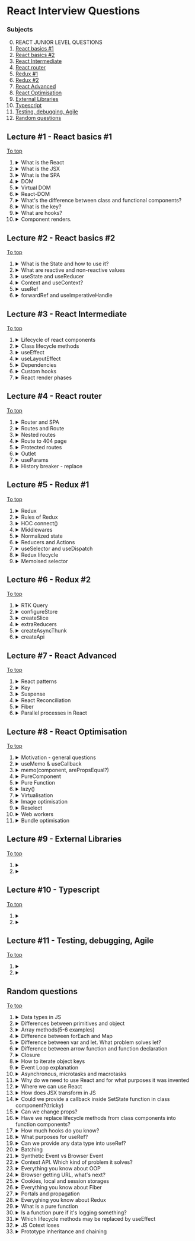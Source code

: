 # React Interview Questions

### Subjects

0. REACT JUNIOR LEVEL QUESTIONS 
1. [React basics #1](#lecture-1---react-basics-1)
2. [React basics #2](#lecture-2---react-basics-2)
3. [React Intermediate](#lecture-3---react-intermediate)
4. [React router](#lecture-4---react-router)
5. [Redux #1](#lecture-5---redux-1)
6. [Redux #2](#lecture-6---redux-2)
7. [React Advanced](#lecture-7---react-advanced)
8. [React Optimisation](#lecture-8---react-optimisation)
9. [External Libraries](#lecture-9---external-libraries)
10. [Typescript](#lecture-10---typescript)
11. [Testing, debugging, Agile](#lecture-11---testing-debugging-agile)
12. [Random questions](#random-questions)


## Lecture #1 - React basics #1

[To top](#react-interview-questions)

1.  <details><summary>What is the React</summary>
    
    React is a JavaScript library that implement a component approach of WEB Applications development. It's uses a JSX extention that allows us to create a fully independed stateful or stateless components. Due to HTML-like code with JS code in the same file are 
    reaching the really standalone components.

    There is existing an additional libraries such as react-router that can be used to reach the Single-Page Application approach.
    
    ---
    </details>

2.  <details><summary>What is the JSX</summary>
    
    It's a JavaScript extension with full name as JavaScript XML. This extension uses to achieve HTML-like syntax in JavaScript code.

    However, HTML-like syntax have a little difference from the thruly HTML. The difference is in some attributes name such as className or htmlFor
    
    ---
    </details>


3.  <details><summary>What is the SPA</summary>

    Abbreviature SPA means a Single-Page Application that used for describing applications that can be used without any reloades between page changes.

    This behavior can be reached by using react-router library for example.
    
    ---
    </details>
    
4.  <details><summary>DOM</summary>

    Abbreviature that described as a Document Object Model. It's a tree-node data structure that used by browsers to serve the HTML document and interact with it.
    
    ---
    </details>
    
5.  <details><summary>Virtual DOM</summary>
 
    <b>The Virtual DOM</b> is the lightweight copy of the <u>original DOM</u> represented as a JavaScript object. React can reach the really fast changing speed due this representation instead of working with tree-like structure.
    
    ---
    </details>
       
6.  <details><summary>React-DOM</summary>

    react-dom library is ...
    
    ---
    </details>

7.  <details><summary>What's the difference between class and functional components?</summary>
    
    The class components comes from the OOP. This approach means that we're should use the required render() method to render some JSX. Also theese components have an access to lifecycle methods such as componentDidMount, componentDidUpdate, componentWillUnmount and some count of another methods to provide the component flexibility.

    Meanwhile, functional components are a simple functions that simply should return a JSX markup. There is hooks exists to reach the next level of component flexibility. 

    Each of them can contain any logic into them but the difference between them in the workflow with them.
    
    ---
    </details>
        
8.  <details><summary>What is the key?</summary>
    
    The key is a special prop in React that implicitly exist in any JSX entity. This prop helps React to identefy the changes into components. We must to use the key explicitly when we should to render some array of data as a list of components or JSX elements.
    
    ---
    </details> 

9.  <details><summary>What are hooks?</summary>
    
    Hooks are special conceptions in functional components provide us comfortable controls of data and components workflows. They allows the more expressive and understandable approach instead of class lifecycle methods and they can be use more flexible.
    
    Some of them can have a dependecies array that provide a light-understandable control of data or component dependencies.
    
    ---
    </details>

10. <details><summary>Component renders.</summary>
    
    When the component appears on the screen in first time or after unmounting it means that <b>initial render</b> was caused

    If some of reactive values of existed component were changed or the parent component was re-rendered it will calls <b>re-render</b> of component
    
    ---
    </details>


## Lecture #2 - React basics #2

[To top](#react-interview-questions)

1.  <details><summary>What is the State and how to use it?</summary>
    That is current state of a component or an application. Some data which our components working with. As I mentioned before, state can be for components, for the application or it parts as well.

    To reach the state manipulations and usage we can use lifecycle methods or hooks, such as useState, useReducer, useEffect and anothers or additional libraries such as Redux to achieve comfortable workflow with global state of application.
    
    ---
    </details>

2.  <details><summary>What are reactive and non-reactive values</summary>
    Reactive values are exact what React dealing with. Changes of reactive values will trigger the re-rendering of components. Due for it we can show an up-to-date data to user in each moment of working with application. The Reactive value can be created by the state management features such as useState hook.

    Opposite of reactive values are non-reactive values. The React re-render feature will not reflect on changes of these values and will not re-render components if some of these were changed. To create any non-reactive value we can use hook useRef or deal with common JS variables, constants or class fields.
    
    ---
    </details>

3.  <details><summary>useState and useReducer</summary>
    Hooks useState and useReducer uses to create and manipulate with state of components. 

    While useState uses to reach the control with some simple data such as JS primitives, arrays or a small objects the useReducer uses to work with more complicated data such as objects with many fields with nested object as an example.

    useState returns a value and a function to change this value. To reach the value changing we can provide new value or a function callback in returned function setter. Callback have an access to previous previous value and should return the new one.

    useReducer returns a value and a function reducer that we should provide in hook while created it. The reducer function should be a clear function that awaits for some action and always returns state with changes based on received action type.
    
    ---
    </details>

4.  <details><summary>Context and useContext?</summary>
    Context is a global application state or a part of it. It's providing us some values or a complex data structures in the different parts or components of application and it get us access to use and change theys.

    To use the context we should create it with the createContext function that awaits for value with initial state of context or null. Then to use this context we should to wrap the part of application by this context Provider and it will provide an access to the context.

    We can get this data using the useContext hook (that awaits for the value created with createContext function) in a parts of application that were wrapped by this context provider.
    
    ---
    </details>

5.  <details><summary>useRef</summary>
    One of the ways to create non-reactive value is a useRef hook. It's always an object with field current as result. This field is mutable and can contain any data such as some JS data types or HTML nodes.    
    
    ---
    </details>

6.  <details><summary>forwardRef and useImperativeHandle</summary>
    forwardRef is a function wrapper for component that awaits for ref. The component should me implemented as a function declaration or an arrow nameless function that firstly receive a props and secondary a ref as an arguments.

    If we wanna send ref to a child component from parrent using a common way and prop ref we'll should to wrap the child using forwardRef and then we'll have an access to this ref from parent.

    Using the useImperativeHandle that related uses with forwardRef we can reach more flexible manipulations with child component from the parent. This hook awaits for ref and callback that returns an object with fields that we'll can use in parent component later.
    
    ---
    </details>

## Lecture #3 - React Intermediate

[To top](#react-interview-questions)

1. <details><summary>Lifecycle of react components</summary>
    There are three stages. Mounting, updating and unmounting.

    Class and Functional components have itself flows to work with lifecycles. Each of them can manipulate it state based on current stage.
    
    ---
    </details>

2.  <details><summary>Class lifecycle methods</summary>
    They provide us with the opportunity to work with the state of a class component at different stages of its lifecycle. Due to them, we can manipulate data during component mounting, updating, or unmounting.

    The more commonly used lifecycle methods include componentDidMount, componentDidUpdate, and componentWillUnmount.

    There are also other methods such as shouldComponentUpdate, componentDidCatch, getSnapshotBeforeUpdate, or getDerivedStateFromProps.
    
    ---
    </details>
    
3.  <details><summary>useEffect</summary>
    This hook provide us a possibility to do some side-effects into functional components. Its sugnature is useEffect(callback, dependecnies). The callback of it will called in each initial render and each next re-render if we'll not provide a dependencies array.

    This hook have more flexible behavior than class lifecycle methods due dependencies array. Due to instant callback calling after component did mounted we achieved componentDidMount functionallity, if we'll not provide the dependencies array we'll reach the componentDidUpdate fucntionallity and due to return callback from the called callback we're reaching componentWillUnmount functionallity but not in useEffect context - not component.

    And there are more usefull cases based on an array of dependencies that will trigger callback each time when some of provided dependencies was changed. Or will trigger only ones if the dependencies array is empty.
    
    ---
    </details>
    
4.  <details><summary>useLayoutEffect</summary>
    This is a hook that fires before a browser repaints the screen. It's should be noted that the useLayoutEffect works synchroniously instead of synchronous work as works useEffect

    It's also awaits for callback that also can return a clean-up function and dependencies array and will call provided function based on component lifecycle and dependencies.
    
    ---
    </details>
    
5.  <details><summary>Dependencies</summary>
    Some of hooks awaits for array as a dependencies.

    Dependencies array it's an entity that will checked by any hook that awaits for it while something changes in state. If something from state was changed and it was as dependency in the array - it will trigger callback.
    
    ---
    </details>
    
6.  <details><summary>Custom hooks</summary>
    Based on provided built-in hooks we can create a custom hooks. Usually they're combinations of pair or more hooks. It's usefull when we want to create a short-hand of some repeatable logic based on hooks.
    
    ---
    </details>
    
7.  <details><summary>React render phases</summary>
    Before something will be rendered in browser, three render phases should be gone.

    Triggering, reconciling, commiting to DOM

    The triggering phase depends on two events. Initial render and state updating.

    Initial render calls when the component should be rendered first time on screen. And every next update or "re-creating" calls re-render.

    After the render triggering, React compares the current Virtual DOM with the previous one to determine what needs to be rendered. It may call initial render or re-render depends on component existing in Virtual DOM and it will calls react.root component if it was not existed or the function component that state was changed.

    And the next stage is a commiting that caused on initial rendering or if something was changed. React will make changes in DOM if there is a difference between redners. 
    During initial rendering React will calls appendChild() DOM API function to put DOM Nodes that should be rendered on screen.
    Meanwhile the re-rendering process will make only minimal neccessary operations to make the DOM up-to-date state.  
    
    ---
    </details>

## Lecture #4 - React router

[To top](#react-interview-questions)

1.  <details><summary>Router and SPA</summary>
    To implement an application as a SPA we can use a router feature such as react-router. SPA allows us making redirects in our application without page reloading. Due to this conception we can create the 
    Single Page Application.

    To create the router with react-router we should chose one of available from:

    BrowserRouter, HashRouter, MemoryRouter, StaticRouter
    
    More often usable router is a BrowserRouter that can be created by using "createBrowserRouter(router)" that awaits for array with path objects that looks like:

        const router = {
            path: '/'
            component: <Root />
            loader: rootLoader,
            children: [
                {
                    path: '/user',
                    component: <User />,
                    loader: userLoader,
                    children: [...]
                }
            ]
        }

    And then we should use provider of this router

        <App>
            <Header />
                <RouterProvider router={router} />
            <Footer />
        </App>

    ---
    </details>

2.  <details><summary>Routes and Route</summary>
    Routes and Route are React components that implements routing functionallity within our application. We should provide a string as a route path into same-name "attribute" or prop of Route component.

    Routes is a wrapper under our Route components.

    We can nest the Route component in another one to reach the thin setup of routing. It's an alternate way to create flexible routing (instead of modern router object created with createBrowserRouter for example).
    
    ---
    </details>

3.  <details><summary>Nested routes</summary>
    To reach the flexible workflow with routes we can use nested routes that can be as a parameteres or separated folders
    
    ---
    </details>

4.  <details><summary>Route to 404 page</summary>
    To redirect on page 404 if user looks for some not existed page we can use route with '/*' characters. Router will use this way if no one another ways were not match.

    We can create some component that will show to user that he's on wrong way.

    Also we can handle it by using errorElement field:

        const router = {
            path: '/'
            component: <Root />
            loader: rootLoader,

            errorElement: <Page404 />,

            children: [
                {
                    path: '/user',
                    component: <User />,
                    loader: userLoader,
                    children: [...]
                }
            ]
        }
    
    ---
    </details>

5.  <details><summary>Protected routes</summary>
    That is conception that can helps us to protect or preporcess some routes depends on any logic. To reach this purpose we can create a wrapper component that will contain some logic and render some content depends on this logic.

    It's can be user access rights, login, time and any another logic.

    Protected route can be looked like:

        const RouterProtector = ({ children }) => {
            ... some logic ...

            return children
        }

        const User = () => {
            return <section>...some markup...</section>
        }

        const browserRouter = createBrowserRouter([
            {
                path: '/',
                component: '<Home />',
                children: [
                    {
                        path: '/user'
                        component: <RouterProtector><User /></RouterProtector>
                    }
                ]
            }
        ])
    
    ---
    </details>

6.  <details><summary>Outlet</summary>
    That is component that will place router depended components.

    An <Outlet> should be used in parent route elements to render their child route elements. This allows nested UI to show up when child routes are rendered. If the parent route matched exactly, it will render a child index route or nothing if there is no index route.
    
    ---
    </details>

7.  <details><summary>useParams</summary>
    That is hook that returns an object { key: value } that contains each of parameters in current URL.
    
    ---
    </details>

8.  <details><summary>History breaker - replace</summary>
    To reach the rerouting without possibility to returning back in any link or function as navigate() we can put additional object with field replace { replace: true }
    
        <Link to="/home" replace>Home</Link>

        navigate('/new-url', { replace: true });

        history.replace('/home', { replace: true });



    ---
    </details>

## Lecture #5 - Redux #1

[To top](#react-interview-questions)

1.  <details><summary>Redux</summary>

    Redux is one of the state management libraries that provide a comfortable workflow with the global state of application based on the Context API.

    The global state can be used as an application state or as a seperate part of it. We can wrap any part of app by the chosen "context" provider and use this state in any child of this component.

    In React applications we can use react-redux library that provides us more effective way to interact with global state by using react patterns such as hooks.
    
    ---
    </details>

2.  <details><summary>Rules of Redux</summary>

    There is main redux rules:

    - Single Source of Truth - means that should be existed only one global state and only it must be as a Source of Truth. The current application state must be received only from it.
    - State is immutable - means that the state is read-only. We can make some changes directly in state. Each changes should be make by reducers
    - Reducers is a pure functions that always return a new state based on previous state and received action.
    - One Way Data Flow - means that the data have only one way from components - through  dispatch to store

    
    ---
    </details>

3.  <details><summary>HOC connect()</summary>

    This is react-redux High Ordered Function that returns received component that will connected with redux state. We should provide 2 functions that will handle our work with state.

    They're mapStateToProps and mapDispatchToProps.

    mapStateToProps will handle what exact part of state we'll receive, meanwhile mapDispatchToProps will handle state changes
    
    ---
    </details>

4.  <details><summary>Middlewares</summary>

    Middleware - is a general development concept of functions that work with data that we passed in them and can make some changes in the data.
    
    ---
    </details>

5.  <details><summary>Normalized state</summary>
 
    WORK IN PROGRESS
    
    ---
    </details>
    
6.  <details><summary>Reducers and Actions</summary>

    Reducer is a pure function that always receive a state and an action and then returns state. It's waiting for action with type field and based on this type should implement some logic of state handling. Usually it uses switch case operator to figuring out what the changes should be applied and anyway returns state.

    Action is an object that must contain a "type" property. It's can contain any fields to but usually one more field exists called as "payload". The type field may be a string with name of current action, meanwhile payload is an optional field that contains some data that should be stored.

        const reducer = (state, action) => {
            switch(action.type) {
                case "ADD_USER":
                    state.users = {
                        ...state.users,
                        action.payload
                    }
                default:
                    return state
            }
        }

        const ADD_USER_ACTION = { type: "ADD_USER", payload: userObject }
    
    ---
    </details>

7.  <details><summary>useSelector and useDispatch</summary>

    They're hooks to interact with redux state.
    
    The useSelector is selector for our state. We can get some piece of state with it.

        const userState = useSelector(state => state.users)
    
    useDispatch is a hook that returns a function to handle state changes. It sends an action to store and in store will be applied changes based on this action.

        const dispatch = useDispatch()

        dispatch({ type: 'ADD_USER', payload: newUser })

        or

        const ADD_USER_ACTION = { type: "ADD_USER", payload: userObject }
        dispatch(ADD_USER_ACTION)

    ---
    </details>

8.  <details><summary>Redux lifecycle</summary>
 
    Everything begins from UI. When we want to change something in state we'll handle some event by handler that should calls dispatch function and put in it some action based on current event.

    - The action starts it way to store through dispatcher and may be modified by middlewares. 
    - Then the data goes through reducers and when some of them figure out received action type, they're returning a new state.
    - Next step is updated data going to UI
    
    ---
    </details>

9.  <details><summary>Memoised selector</summary>
 
    This selector will helps in cases when we want to save some part of data (as a list of some IDs) and do not re-render or re-calculate something. 

    While a common selector will be called each time when component was rerendered, a memoised one will not. It will cash the date and return cashed value each time if an arguments were not changed.
    
    ---
    </details>

## Lecture #6 - Redux #2

[To top](#react-interview-questions)

1.  <details><summary>RTK Query</summary>
    Redux Toolkit Query is an extension over redux that provide for us another level of abstraction to free us from writting much boiler plate code.

    It's provide more comfortable new features such as configureStore, createSlice, createApi, redux devtools and much anothers to make our development experience much faster and effectively.
    
    ---
    </details>


2.  <details><summary>configureStore</summary>
    It's a comfortable way to setup store. configureStore is waiting for reducers that we can provide from slices or from fucntion combineReducers that may fit them all in one variable. It's may accept midlewares as well.

    ---
    </details>

3.  <details><summary>createSlice</summary>
    createSlice - is a function that awaits for settings object that should include name of slice, initial state, reducers, extraReducers and returns one same-named part of global state. That's why it's calls as slice.
    
    ---
    </details>


4.  <details><summary>extraReducers</summary>
    That is additional reducers that provides for us a feature to react when some of actions was comes from dispatch. We always have an access to current store and received action and can implement some logic based on them.

    ---
    </details>

5.  <details><summary>createAsyncThunk</summary>
    It is an action that works with asynchronous things such us data fetching. It's waiting for name of action that usually used as string, and asynchronous function that returns some date. It's works as an action and we can react on it with our extraReducers.
    
    ---
    </details>

6.  <details><summary>createApi</summary>
    It's a modern decision to implement more comfortable interaction with API. createApi is waiting for an object with settings such as reducerPath, baseQuery and endpoints.

    endpoints is a function that receive a builder object and should return an object with different methods based on current needs. It can be qurey to get something from server or mutation to send something to server.
    
    ---
    </details>


## Lecture #7 - React Advanced

[To top](#react-interview-questions)

1.  <details><summary>React patterns</summary>
  
    - Props destructuring
    - Conditional rendering
    - Array rendering
    - Children rendering
    - High Order Component
    
    ---
    </details>

2.  <details><summary>Key</summary>

    A key is a special prop that implicitly exist in any JSX entity in react. Due this prop react is figuring out what and where was changed.

    We should use the key explicitly when we're rendering an array of something as a list of JSX elements. The JSX element that we're returning from the map function should have explicitly setled key that must be a unique value.

    That means if we'll render a dynamic array, indexes of that array will not be optimal decision to set them as keys. Better variant - it's using IDs of iterable entities if theys exist, or pre-set IDs with using some library before mapping this data. 
    
    ---
    </details>

3.  <details><summary>Suspense</summary>

    It's a special component that can provide some component instead of currently downloadable. 

    Currently it's working with lazy components that we can create by lazy() function that will dinamycaly import specified component.
    
    ---
    </details>

4.  <details><summary>React Reconciliation</summary>

    It's a process of comparing the current tree with the work-in-progress tree, followed by an optimized way to commit the changes from the work-in-progress tree to the current tree. These changes are applied to the virtual DOM, resulting in the updated virtual DOM becoming the new current tree.
    
    ---
    </details>

5.  <details><summary>Fiber</summary>

    Fiber is a new conception since React 16 that provide a more effective way of reconciliation than earlier stack-based. 
    
    It's includes:
    - Prioritisation
    - Pausing
    - Resuming
    - Aborting
    - Concurrency

    > [!WARNING]
    > The problematic of previous stack-based approach is a list of neccessary performance issues:
    > - Lack of interruption
    > - Synchronous process
    > - Inefficient updates
    > - Limited prioritization

    > [!TIP]
    > We can think of a single fiber as a virtual stack frame. In simple terms, a fiber represents a unit of work with its own virtual stack. 
    
    In the previous implementation of the reconciliation algorithm, React created a tree of objects (React elements) that are immutable and traversed the tree recursively.

    In the current implementation, React creates a tree of fiber nodes that can mutate. The fiber node effectively holds the component’s state, props, and underlying DOM element it renders to.

    
    
    ---
    </details>

6.  <details><summary>Parallel processes in React</summary>

    Due to new conception as Fiber the React have an option to make state changes asynchronously and in more effective way.
    
    This also will prevent unneccessary re-renders due to "batching" coception that will collect same tasks and will accept them in only one time
    
    ---
    </details>

## Lecture #8 - React Optimisation

[To top](#react-interview-questions)

1.  <details><summary>Motivation - general questions</summary>
    
    - Can we move the calculations from front to back?
  
    - Can we refactor code to simplify calculations?
  
    - Are we really should memoize it?
    
    ---
    </details>

2.  <details><summary>useMemo & useCallback</summary>
   
    They're 2 same hooks but useCallback is another layer of abstraction that was designed for functions to free us from using additional callback as a parameter of hook.

    They're hooks that memoize values or results of some statements and prevent recalculations during rerendering processes that may provide more performance to our applications. 

    useMemo and useCallback also have a dependency array and while values in it will not change the memoized entities will not be recalculated. Even if the parent component will be rerendered, memoized entities will be with previous values if dependencies will not changed.
    
    ---
    </details>

3.  <details><summary>memo(component, arePropsEqual?)</summary>

    It's a HOC to functional component that will prevent uneccessary rerenders and will rerender component only if props was changed.

    It's another memoisation feature of react designed for components and the signature is a memo(component, compareFunction) when the compareFunction is a function to compare props between currents and previouses
    
    ---
    </details>

4.  <details><summary>PureComponent</summary>

    It's a class component extended from React.PureComponent instead of React.Component that shallowly compares props and state between currents and previouses and will rerender component only in case if the difference exists.

    PureComponent prevent unneccessary rerenders while setState was called but the state was not changed

    ---
    </details>


5.  <details><summary>Pure Function</summary>

    That is function without side-effects (as a changing values out of function scope) and with same parameters always returns same expected and predictable values.

    ---
    </details>

6.  <details><summary>lazy()</summary>

    It's React built-in function that provides dynamical loading of components. Using lazy() we can separate our application on chunks that will loaded only when it will be required.

    ---
    </details>

7.  <details><summary>Virtualisation</summary>

    It's a concept with same behavior to lazy() function that allows us to load dynamicaly  list elements. 
    
    To prevent displaying not loaded items we can create a buffer zone that will not be in user viewport, but will content some amount of loaded additionaly items.

    ---
    </details>
    
8.  <details><summary>Image optimisation</summary>

    s

    ---
    </details>
    
9.  <details><summary>Reselect</summary>

    s

    ---
    </details>

10. <details><summary>Web workers</summary>

    s

    ---
    </details>

11. <details><summary>Bundle optimisation</summary>

    s

    ---
    </details>


## Lecture #9 - External Libraries

[To top](#react-interview-questions)


1.  <details><summary></summary>

    s

    ---
    </details>

2.  <details><summary></summary>

    s

    ---
    </details>

## Lecture #10 - Typescript

[To top](#react-interview-questions)

1.  <details><summary></summary>

    s

    ---
    </details>

2.  <details><summary></summary>

    s

    ---
    </details>


## Lecture #11 - Testing, debugging, Agile

[To top](#react-interview-questions)

1.  <details><summary></summary>

    s

    ---
    </details>

2.  <details><summary></summary>

    s
    
    ---
    </details>

## Random questions

[To top](#react-interview-questions)

1.  <details><summary>Data types in JS</summary>

    - Boolean
    - String
    - Number
    - BigInt
    - undefined
    - null
    - Object
    - Symbol

    ---
    </details>

2.  <details><summary>Differences between primitives and object</summary>

    Primitives - they are simply values that can be assigned, changed, and replaced. They are not related to any other data with the same value and cannot be related.

    Meanwhile, an Object - is a reference type, and assigning it means assigning a reference to this type. Any manipulations with values in it will be reflected in any other reference to this object.

    Any different variables that contain the same primitive are comparable, while objects are not. Two different objects with the same fields and values will not be equal. 

    ---
    </details>

3.  <details><summary>Array methods(5-6 examples)</summary>

    - forEach - It's apply callback to each value of an array and returns undefined
    - map - returns another array based on results of mapping one with received callback
    - filter - It's a method that returns a new array that contains elements that was checked as trully by received callback
    - sort - Returns modified array without creating another one sorted by received callback
    - concat - returns another array based on array that calls this method with elements of received arrays.
    - every - returns true if each element was chacked by callback as true
    - some - returns true if some of elements was trully checked by callback
    - fill - returns modified array that was filled by received values
    - isArray - returns true if the type of received object is array
    - pop - returns an element that was removed from the end of array that calls this method
    - shift - returns an element that was removed from the start of array that calls this method
    - push - returns modified array with added in the end received element
    - unshift - returns modified array with received element in start 

    ---
    </details>

4.  <details><summary>Difference between forEach and Map</summary>

    Foreach is not modify array and returns nothing (undefined). It's only apply the function on each iteration with elements as arguments for this.

    Meanwhile, Map returns new array based on provided callback that will be applied to each element and returns result of callback instead of previous element as a new element for new array.

    ---
    </details>

5.  <details><summary>Difference between var and let. What problem solves let?</summary>

    - function scope vs block scope
    - var hoisted while let is not

    The problem that solves let is a hoisting and function scope together. The var can make a problems based on hoisting and rewrite some outer variable by undefined. There is unconsidering block scope.

    ---
    </details>

6.  <details><summary>Difference between arrow function and function declaration</summary>

    - this context
    - new operator
    - arguments
    - implicit return

    The arrow functions are have no their own this and considering that can not be used as a function constructors. Ofcourse it means that we can not call them by using new operator.

    Arrow function have no its own arguments object while function declaration have.

    Implicit return statement in arrow function if was not be used curly braces

    ---
    </details>

7.  <details><summary>Closure</summary>

    It's a combination of function and lexical environment within which it was declared. This technique allows us to save an access to outer scope variables in function even if outer function was stop they work.

    ---
    </details>

8.  <details><summary>How to iterate object keys</summary>

    - for in loop
    - for off if the object have implements iterator
    
    Then we can use Object methods to create an array based on object entries and iterate this array.

    - Object.keys()
    - Object.getOwnPropertyNames()
    - Object.entries()

    ---
    </details>

9.  <details><summary>Event Loop explanation</summary>

    In JavaScript, the event loop is a concept provided by the JavaScript runtime environment, such as browsers or Node.js, to handle asynchronous operations.

    While synchronous code runs directly in the main thread of the runtime, asynchronous code is managed by the event loop. The event loop sorts and executes operations based on their nature.

    The event loop operates together with other concepts, including the Call Stack, Microtask Queue, and Macrotask Queue.

    - When code is executed, each statement is pushed onto the Call Stack. Synchronous code is executed immediately, while asynchronous tasks are added to their respective queues and await execution. 

    - When the Call Stack is empty, Event Loop begins processing tasks in the Microtask Queue.

    - Then the Event Loop goes to on one of Macrotasks and complete it. After that all of previous processes will be repeated


    ---
    </details>

10. <details><summary>Asynchronous, microtasks and macrotasks</summary>

    Asynchronous code is the code that will be completed outer from the main thread and will not block it.

    This code used when the statement may not be completed immediately. It's can be as any interactions with an outer API such as file system or database, timers and others.

    Microtasks are promises, mainly, but there are function QueueMicrotask() and MutationObserver conception and they're provide the ability to create the microtasks.

    Meanwhile, macrotasks are everything others such as I/O operations, ajax requests, timers/intervals and event listeners

    ---
    </details>

11. <details><summary>Why do we need to use React and for what purposes it was invented</summary>

    React was designed to simplify creating and maintaining UIs for web applications based on component approach.

    ---
    </details>

12. <details><summary>Where we can use React</summary>

    It's a multiplatform library that can be used in WEB, Mobile and Desktop development due to additional libraries or frameworks.

    Library: react-dom
    Framewroks: React Native, Electron

    ---
    </details>

13. <details><summary>How does JSX transform in JS</summary>

    - Parsing
    - Transformation
    - Code Generation

    Parsing JSX by parser that converts the JSX to an Abstract Syntax Tree (AST).

    Then the AST transofrms into equivalent JavaScript code that in the end converts the JSX elements to JavaScript functions.

    Finally, the transformed AST is converted back into JavaScript code. 

    It's just converting from JSX syntax to JavaScript. 

    ---
    </details>

14. <details><summary>Could we provide a callback inside SetState function in class component?(tricky)</summary>

    Yes, but as the second argument that will calls after state changing. It's provide an ability to create some side effects based on state

    ---
    </details>

15. <details><summary>Can we change props?</summary>

    No, props are immutable and can be changed by related setState function.

    ---
    </details>

16. <details><summary>Have we replace lifecycle methods from class components into function components?</summary>

    Not directly, but we can simulate behavior by using useEffect hook. But it has it's own lifecycle instead of component lifecycle and it depends on dependencies array.

    ---
    </details>

17. <details><summary>How much hooks do you know?</summary>

    React: 

    - useState
    - useReducer
    - useEffect
    - useLayoutEffect
    - useRef
    - useImperativeHandle
    - useContext
    - useMemo
    - useCallback
    - useTransition
    - useDefferedValue
    - useId

    Redux and RTK Query: 

    - useSelector
    - useDispatch
    - useNavigate
    - generated by createApi()


    ---
    </details>

18. <details><summary>What purposes for useRef?</summary>

    s

    ---
    </details>

19. <details><summary>Can we provide any data type into useRef?</summary>

    s

    ---
    </details>

20. <details><summary>Batching</summary>

    s

    ---
    </details>

21. <details><summary>Synthetic Event vs Browser Event</summary>

    s

    ---
    </details>

22. <details><summary>Context API. Which kind of problem it solves?</summary>

    s

    ---
    </details>

23. <details><summary>Everything you know about OOP</summary>

    s

    ---
    </details>

24. <details><summary>Browser getting URL, what's next?</summary>

    s

    ---
    </details>

25. <details><summary>Cookies, local and session storages</summary>

    s

    ---
    </details>

26. <details><summary>Everything you know about Fiber</summary>

    s

    ---
    </details>

27. <details><summary>Portals and propagation</summary>

    s

    ---
    </details>

28. <details><summary>Everyghing you know about Redux</summary>

    s

    ---
    </details>

29. <details><summary>What is a pure function</summary>

    s

    ---
    </details>

30. <details><summary>Is a function pure if it's logging something? </summary>

    s

    ---
    </details>

31. <details><summary>Which lifecycle methods may be replaced by useEffect</summary>

    s

    ---
    </details>

32. <details><summary>JS Cotext loses</summary>

    s

    ---
    </details>

33. <details><summary>Prototype inheritance and chaining</summary>

    s

    ---
    </details>